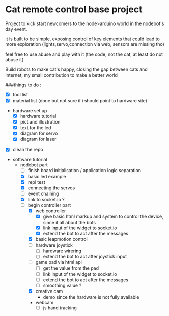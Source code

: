 # Cat remote control base project

Project to kick start newcomers to the node>arduino world in the nodebot's day event.

it is built to be simple, exposing control of key elements that could lead to more exploration (lights,servo,connection via web, sensors are missing tho)

feel free to use abuse and play with it (the code, not the cat, at least do not abuse it)

Build robots to make cat's happy, closing the gap between cats and internet, my small contribution to make a better world 



###things to do :

- [x] tool list
- [x] material list (done but not sure if i should point to hardware site)
- hardware set up 
    - [x] hardware tutorial 
    - [x] pict and illustration
  - [x] text for the led 
  - [x] diagram for servo
  - [x] diagram for laser
- [x] clean the repo
- software tutorial
  - nodebot part
    - [ ] finish board initialisation / application logic separation
    - [x] basic led example
    - [x] repl test
    - [X] connecting the servos
    - [ ] event chaining
    - [X] link to socket.io ?
    - [ ] begin controller part
        - [x] web controller
          - [x] give basic html markup and system to control the device, since it all about the bots
          - [x] link input of the widget to socket.io
          - [x] extend the bot to act after the messages
        - [X] basic leapmotion control
        - [ ] hardware joystick
          - [ ] hardware wirering
          - [ ] extend the bot to act after joystick input
        - [ ] game pad via html api
          - [ ] get the value from the pad
          - [ ] link input of the widget to socket.io
          - [ ] extend the bot to act after the messages
          - [ ] smoothing value ?
        - [x] creative cam
          - demo since the hardware is not fully available
        - webcam
          - [ ] js hand tracking